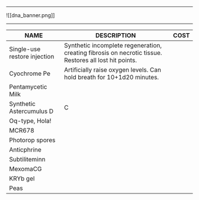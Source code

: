 
---

![[dna_banner.png]]

---


| NAME                         | DESCRIPTION                                                                                            | COST |
| ---------------------------- | ------------------------------------------------------------------------------------------------------ | ---: |
| Single-use restore injection | Synthetic incomplete regeneration, creating fibrosis on necrotic tissue. Restores all lost hit points. |      |
| Cyochrome Pe                 | Artificially raise oxygen levels. Can hold breath for 10+1d20 minutes.                                 |      |
| Pentamycetic Milk            |                                                                                                        |      |
| Synthetic Astercumulus D     | C                                                                                                      |      |
| Oq-type, Hola!               |                                                                                                        |      |
| MCR678                       |                                                                                                        |      |
| Photorop spores              |                                                                                                        |      |
| Anticphrine                  |                                                                                                        |      |
| Subtiliteminn                |                                                                                                        |      |
| MexomaCG                     |                                                                                                        |      |
| KRYb gel                     |                                                                                                        |      |
| Peas                         |                                                                                                        |      |

